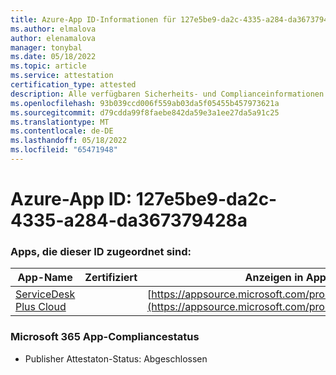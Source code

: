 ```yaml
---
title: Azure-App ID-Informationen für 127e5be9-da2c-4335-a284-da367379428a
ms.author: elmalova
author: elenamalova
manager: tonybal
ms.date: 05/18/2022
ms.topic: article
ms.service: attestation
certification_type: attested
description: Alle verfügbaren Sicherheits- und Complianceinformationen für 127e5be9-da2c-4335-a284-da367379428a.
ms.openlocfilehash: 93b039ccd006f559ab03da5f05455b457973621a
ms.sourcegitcommit: d79cdda99f8faebe842da59e3a1ee27da5a91c25
ms.translationtype: MT
ms.contentlocale: de-DE
ms.lasthandoff: 05/18/2022
ms.locfileid: "65471948"
---
```

# <a name="azure-app-id-127e5be9-da2c-4335-a284-da367379428a"></a>Azure-App ID: 127e5be9-da2c-4335-a284-da367379428a


### <a name="apps-associated-with-this-id"></a>Apps, die dieser ID zugeordnet sind:
| **App-Name** | **Zertifiziert** | **Anzeigen in AppSource** |
|--------------|---------------|-----------------------|
| [ServiceDesk Plus Cloud](../forward/WA200000037.md) |  | [https://appsource.microsoft.com/product/office/WA200000037](https://appsource.microsoft.com/product/office/WA200000037) |

### <a name="microsoft-365-app-compliance-status"></a>Microsoft 365 App-Compliancestatus
- Publisher Attestaton-Status: Abgeschlossen
